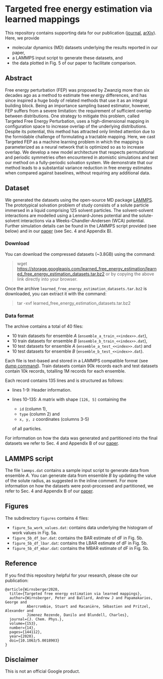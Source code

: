 # Targeted free energy estimation via learned mappings

This repository contains supporting data for our publication
([journal](https://doi.org/10.1063/5.0018903), [arXiv](https://arxiv.org/abs/2002.04913)).
Here, we provide
- molecular dynamics (MD) datasets underlying the results reported in our paper,
- a LAMMPS input script to generate these datasets, and
- the data plotted in Fig. 5 of our paper to facilitate comparison.

## Abstract

Free energy perturbation (FEP) was proposed by Zwanzig more than six decades ago
as a method to estimate free energy differences, and has since inspired a huge
body of related methods that use it as an integral building block. Being an
importance sampling based estimator, however, FEP suffers from a severe
limitation: the requirement of sufficient overlap between distributions.
One strategy to mitigate this problem, called Targeted Free Energy Perturbation,
uses a high-dimensional mapping in configuration space to increase overlap of
the underlying distributions. Despite its potential, this method has attracted
only limited attention due to the formidable challenge of formulating a
tractable mapping. Here, we cast Targeted FEP as a machine learning problem in
which the mapping is parameterized as a neural network that is optimized so as
to increase overlap. We develop a new model architecture that respects
permutational and periodic symmetries often encountered in atomistic simulations
and test our method on a fully-periodic solvation system. We demonstrate that
our method leads to a substantial variance reduction in free energy estimates
when compared against baselines, without requiring any additional data.

## Dataset

We generated the datasets using the open-source MD package
[LAMMPS](https://lammps.sandia.gov). The prototypical solvation problem of study
consists of a solute particle immersed in a liquid comprising 125 solvent
particles. The solvent-solvent interactions are modelled using a Lennard-Jones
potential and the solute-solvent interactions via a Weeks-Chandler-Andersen
(WCA) potential. Further simulation details can be found in the LAMMPS script
provided (see below) and in our [paper](https://arxiv.org/abs/2002.04913)
(see Sec. 4 and Appendix B).

### Download

You can download the compressed datasets (~3.8GB) using the command:
> wget https://storage.googleapis.com/learned_free_energy_estimation/learned_free_energy_estimation_datasets.tar.bz2
or by copying the above link directly into your browser.

Once the archive `learned_free_energy_estimation_datasets.tar.bz2` is
downloaded, you can extract it with the command:
> tar -xvf learned_free_energy_estimation_datasets.tar.bz2

### Data format

The archive contains a total of 40 files:
- 10 train datasets for ensemble *A* (`ensemble_a_train_<<index>>.dat`),
- 10 train datasets for ensemble *B* (`ensemble_b_train_<<index>>.dat`),
- 10 test datasets for ensemble *A* (`ensemble_a_test_<<index>>.dat`) and
- 10 test datasets for ensemble *B* (`ensemble_b_test_<<index>>.dat`).

Each file is text-based and stored in a LAMMPS compatible format (see [dump command](https://lammps.sandia.gov/doc/dump.html)). Train datasets contain 90k records
each and test datasets contain 10k records, totalling 1M records for each
ensemble.

Each record contains 135 lines and is structured as follows:
- lines 1-9: Header information.
- lines 10-135: A matrix with shape `[126, 5]` containing the
  - `id` (column 1),
  - `type` (column 2) and
  - `x, y, z` coordinates (columns 3-5)

  of all particles.

For information on how the data was generated and partitioned into the final
datasets we refer to Sec. 4 and Appendix B of our [paper](https://arxiv.org/abs/2002.04913).


## LAMMPS script

The file `lammps.dat` contains a sample input script to generate data from
ensemble *A*. You can generate data from ensemble *B* by updating the value of
the solute radius, as suggested in the inline comment. For more information on
how the datasets were post-processed and partitioned, we refer to Sec. 4 and
Appendix B of our [paper](https://arxiv.org/abs/2002.04913).

## Figures

The subdirectory `figures` contains 4 files:
- `figure_5a_work_values.dat`: contains data underlying the histogram of work values in Fig. 5a.
- `figure_5b_df_bar.dat`: contains the BAR estimate of dF in Fig. 5b.
- `figure_5b_df_lbar.dat`: contains the LBAR estimate of dF in Fig. 5b.
- `figure_5b_df_mbar.dat`: contains the MBAR estimate of dF in Fig. 5b.

## Reference

If you find this repository helpful for your research, please cite our publication:

```
@article{Wirnsberger2020,
  title={Targeted free energy estimation via learned mappings},
  author={Wirnsberger, Peter and Ballard, Andrew J and Papamakarios, George and
          Abercrombie, Stuart and Racanière, Sébastien and Pritzel, Alexander and
          Jimenez Rezende, Danilo and Blundell, Charles},
  journal={J. Chem. Phys.},
  volume={153},
  number={14},
  pages={144112},
  year={2020},
  doi={10.1063/5.0018903}
}
```


## Disclaimer
This is not an official Google product.
